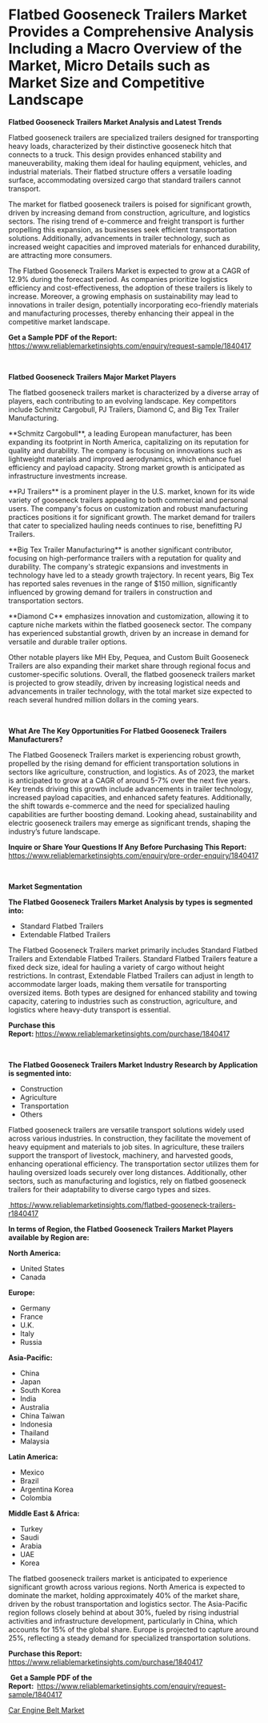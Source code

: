 <p><h1>Flatbed Gooseneck Trailers Market Provides a Comprehensive Analysis Including a Macro Overview of the Market, Micro Details such as Market Size and Competitive Landscape</h1></p><p><strong>Flatbed Gooseneck Trailers Market Analysis and Latest Trends</strong></p>
<p><p>Flatbed gooseneck trailers are specialized trailers designed for transporting heavy loads, characterized by their distinctive gooseneck hitch that connects to a truck. This design provides enhanced stability and maneuverability, making them ideal for hauling equipment, vehicles, and industrial materials. Their flatbed structure offers a versatile loading surface, accommodating oversized cargo that standard trailers cannot transport.</p><p>The market for flatbed gooseneck trailers is poised for significant growth, driven by increasing demand from construction, agriculture, and logistics sectors. The rising trend of e-commerce and freight transport is further propelling this expansion, as businesses seek efficient transportation solutions. Additionally, advancements in trailer technology, such as increased weight capacities and improved materials for enhanced durability, are attracting more consumers.</p><p>The Flatbed Gooseneck Trailers Market is expected to grow at a CAGR of 12.9% during the forecast period. As companies prioritize logistics efficiency and cost-effectiveness, the adoption of these trailers is likely to increase. Moreover, a growing emphasis on sustainability may lead to innovations in trailer design, potentially incorporating eco-friendly materials and manufacturing processes, thereby enhancing their appeal in the competitive market landscape.</p></p>
<p><strong>Get a Sample PDF of the Report:&nbsp;</strong> <a href="https://www.reliablemarketinsights.com/enquiry/request-sample/1840417?utm_campaign=2593&utm_medium=2&utm_source=Github&utm_content=ia&utm_term=30032025&utm_id=flatbed-gooseneck-trailers">https://www.reliablemarketinsights.com/enquiry/request-sample/1840417</a></p>
<p>&nbsp;</p>
<p><strong>Flatbed Gooseneck Trailers Major Market Players</strong></p>
<p><p>The flatbed gooseneck trailers market is characterized by a diverse array of players, each contributing to an evolving landscape. Key competitors include Schmitz Cargobull, PJ Trailers, Diamond C, and Big Tex Trailer Manufacturing. </p><p>**Schmitz Cargobull**, a leading European manufacturer, has been expanding its footprint in North America, capitalizing on its reputation for quality and durability. The company is focusing on innovations such as lightweight materials and improved aerodynamics, which enhance fuel efficiency and payload capacity. Strong market growth is anticipated as infrastructure investments increase.</p><p>**PJ Trailers** is a prominent player in the U.S. market, known for its wide variety of gooseneck trailers appealing to both commercial and personal users. The company's focus on customization and robust manufacturing practices positions it for significant growth. The market demand for trailers that cater to specialized hauling needs continues to rise, benefitting PJ Trailers.</p><p>**Big Tex Trailer Manufacturing** is another significant contributor, focusing on high-performance trailers with a reputation for quality and durability. The company's strategic expansions and investments in technology have led to a steady growth trajectory. In recent years, Big Tex has reported sales revenues in the range of $150 million, significantly influenced by growing demand for trailers in construction and transportation sectors.</p><p>**Diamond C** emphasizes innovation and customization, allowing it to capture niche markets within the flatbed gooseneck sector. The company has experienced substantial growth, driven by an increase in demand for versatile and durable trailer options.</p><p>Other notable players like MH Eby, Pequea, and Custom Built Gooseneck Trailers are also expanding their market share through regional focus and customer-specific solutions. Overall, the flatbed gooseneck trailers market is projected to grow steadily, driven by increasing logistical needs and advancements in trailer technology, with the total market size expected to reach several hundred million dollars in the coming years.</p></p>
<p>&nbsp;</p>
<p><strong>What Are The Key Opportunities For Flatbed Gooseneck Trailers Manufacturers?</strong></p>
<p><p>The Flatbed Gooseneck Trailers market is experiencing robust growth, propelled by the rising demand for efficient transportation solutions in sectors like agriculture, construction, and logistics. As of 2023, the market is anticipated to grow at a CAGR of around 5-7% over the next five years. Key trends driving this growth include advancements in trailer technology, increased payload capacities, and enhanced safety features. Additionally, the shift towards e-commerce and the need for specialized hauling capabilities are further boosting demand. Looking ahead, sustainability and electric gooseneck trailers may emerge as significant trends, shaping the industry’s future landscape.</p></p>
<p><strong>Inquire or Share Your Questions If Any Before Purchasing This Report:</strong> <a href="https://www.reliablemarketinsights.com/enquiry/pre-order-enquiry/1840417?utm_campaign=2593&utm_medium=2&utm_source=Github&utm_content=ia&utm_term=30032025&utm_id=flatbed-gooseneck-trailers">https://www.reliablemarketinsights.com/enquiry/pre-order-enquiry/1840417</a></p>
<p>&nbsp;</p>
<p><strong>Market Segmentation</strong></p>
<p><strong>The Flatbed Gooseneck Trailers Market Analysis by types is segmented into:</strong></p>
<p><ul><li>Standard Flatbed Trailers</li><li>Extendable Flatbed Trailers</li></ul></p>
<p><p>The Flatbed Gooseneck Trailers market primarily includes Standard Flatbed Trailers and Extendable Flatbed Trailers. Standard Flatbed Trailers feature a fixed deck size, ideal for hauling a variety of cargo without height restrictions. In contrast, Extendable Flatbed Trailers can adjust in length to accommodate larger loads, making them versatile for transporting oversized items. Both types are designed for enhanced stability and towing capacity, catering to industries such as construction, agriculture, and logistics where heavy-duty transport is essential.</p></p>
<p><strong>Purchase this Report:&nbsp;</strong><a href="https://www.reliablemarketinsights.com/purchase/1840417?utm_campaign=2593&utm_medium=2&utm_source=Github&utm_content=ia&utm_term=30032025&utm_id=flatbed-gooseneck-trailers">https://www.reliablemarketinsights.com/purchase/1840417</a></p>
<p>&nbsp;</p>
<p><strong>The Flatbed Gooseneck Trailers Market Industry Research by Application is segmented into:</strong></p>
<p><ul><li>Construction</li><li>Agriculture</li><li>Transportation</li><li>Others</li></ul></p>
<p><p>Flatbed gooseneck trailers are versatile transport solutions widely used across various industries. In construction, they facilitate the movement of heavy equipment and materials to job sites. In agriculture, these trailers support the transport of livestock, machinery, and harvested goods, enhancing operational efficiency. The transportation sector utilizes them for hauling oversized loads securely over long distances. Additionally, other sectors, such as manufacturing and logistics, rely on flatbed gooseneck trailers for their adaptability to diverse cargo types and sizes.</p></p>
<p><a href="https://www.reliablemarketinsights.com/flatbed-gooseneck-trailers-r1840417?utm_campaign=2593&utm_medium=2&utm_source=Github&utm_content=ia&utm_term=30032025&utm_id=flatbed-gooseneck-trailers">&nbsp;https://www.reliablemarketinsights.com/flatbed-gooseneck-trailers-r1840417</a></p>
<p><strong>In terms of Region, the Flatbed Gooseneck Trailers Market Players available by Region are:</strong></p>
<p>
    <p> <strong> North America: </strong>
        <ul>
            <li>United States</li>
            <li>Canada</li>
        </ul>
        </p> 
    <p> <strong> Europe: </strong>
        <ul>
            <li>Germany</li>
            <li>France</li>
            <li>U.K.</li>
            <li>Italy</li>
            <li>Russia</li>
        </ul>
        </p> 
    <p> <strong> Asia-Pacific: </strong>
        <ul>
            <li>China</li>
            <li>Japan</li>
            <li>South Korea</li>
            <li>India</li>
            <li>Australia</li>
            <li>China Taiwan</li>
            <li>Indonesia</li>
            <li>Thailand</li>
            <li>Malaysia</li>
        </ul>
        </p> 
    <p> <strong> Latin America: </strong>
        <ul>
            <li>Mexico</li>
            <li>Brazil</li>
            <li>Argentina Korea</li>
            <li>Colombia</li>
        </ul>
        </p> 
    <p> <strong> Middle East & Africa: </strong>
        <ul>
            <li>Turkey</li>
            <li>Saudi</li>
            <li>Arabia</li>
            <li>UAE</li>
            <li>Korea</li>
        </ul>
    </p>
    </p>
<p><p>The flatbed gooseneck trailers market is anticipated to experience significant growth across various regions. North America is expected to dominate the market, holding approximately 40% of the market share, driven by the robust transportation and logistics sector. The Asia-Pacific region follows closely behind at about 30%, fueled by rising industrial activities and infrastructure development, particularly in China, which accounts for 15% of the global share. Europe is projected to capture around 25%, reflecting a steady demand for specialized transportation solutions.</p></p>
<p><strong>Purchase this Report: </strong><a href="https://www.reliablemarketinsights.com/purchase/1840417?utm_campaign=2593&utm_medium=2&utm_source=Github&utm_content=ia&utm_term=30032025&utm_id=flatbed-gooseneck-trailers">https://www.reliablemarketinsights.com/purchase/1840417</a></p>
<p>&nbsp;<strong>Get a Sample PDF of the Report:&nbsp;&nbsp;</strong><a href="https://www.reliablemarketinsights.com/enquiry/request-sample/1840417?utm_campaign=2593&utm_medium=2&utm_source=Github&utm_content=ia&utm_term=30032025&utm_id=flatbed-gooseneck-trailers">https://www.reliablemarketinsights.com/enquiry/request-sample/1840417</a></p>
<p><strong></strong></p>
<p><p><a href="https://github.com/ElviraLeka1962/Market-Research-Report-List-1/blob/main/car-engine-belt-market.md?utm_campaign=2593&utm_medium=2&utm_source=Github&utm_content=ia&utm_term=30032025&utm_id=flatbed-gooseneck-trailers">Car Engine Belt Market</a></p></p>